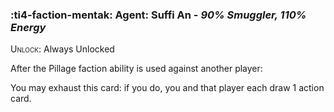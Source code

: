 ### :ti4-faction-mentak: **Agent**: Suffi An - _90% Smuggler, 110% Energy_

<span style="font-variant:small-caps;">Unlock</span>: Always Unlocked

After the Pillage faction ability is used against another player:

You may exhaust this card: if you do, you and that player each draw 1 action card.
